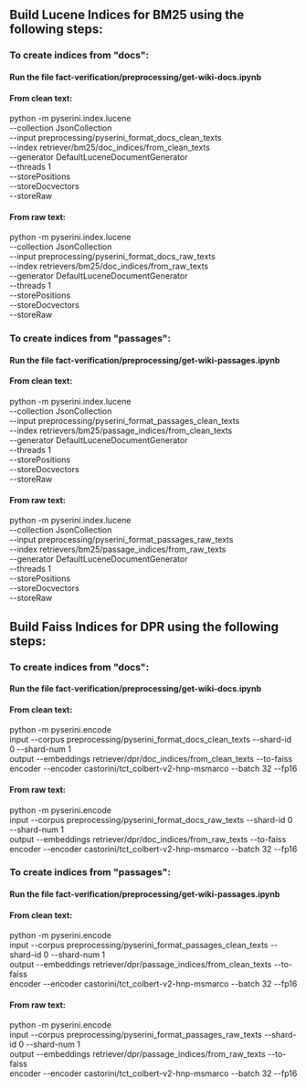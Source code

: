 ## Build Lucene Indices for BM25 using the following steps:

### To create indices from "docs":

#### Run the file fact-verification/preprocessing/get-wiki-docs.ipynb

#### From clean text:

python -m pyserini.index.lucene \
  --collection JsonCollection \
  --input preprocessing/pyserini_format_docs_clean_texts \
  --index retriever/bm25/doc_indices/from_clean_texts \
  --generator DefaultLuceneDocumentGenerator \
  --threads 1 \
  --storePositions \
  --storeDocvectors \
  --storeRaw

#### From raw text:

python -m pyserini.index.lucene \
  --collection JsonCollection \
  --input preprocessing/pyserini_format_docs_raw_texts \
  --index retrievers/bm25/doc_indices/from_raw_texts \
  --generator DefaultLuceneDocumentGenerator \
  --threads 1 \
  --storePositions \
  --storeDocvectors \
  --storeRaw

### To create indices from "passages":

#### Run the file fact-verification/preprocessing/get-wiki-passages.ipynb

#### From clean text:

python -m pyserini.index.lucene \
  --collection JsonCollection \
  --input preprocessing/pyserini_format_passages_clean_texts \
  --index retrievers/bm25/passage_indices/from_clean_texts \
  --generator DefaultLuceneDocumentGenerator \
  --threads 1 \
  --storePositions \
  --storeDocvectors \
  --storeRaw

#### From raw text:

python -m pyserini.index.lucene \
  --collection JsonCollection \
  --input preprocessing/pyserini_format_passages_raw_texts \
  --index retrievers/bm25/passage_indices/from_raw_texts \
  --generator DefaultLuceneDocumentGenerator \
  --threads 1 \
  --storePositions \
  --storeDocvectors \
  --storeRaw

## Build Faiss Indices for DPR using the following steps:

### To create indices from "docs":

#### Run the file fact-verification/preprocessing/get-wiki-docs.ipynb

#### From clean text:

python -m pyserini.encode \
  input --corpus preprocessing/pyserini_format_docs_clean_texts --shard-id 0 --shard-num 1 \
  output --embeddings retriever/dpr/doc_indices/from_clean_texts --to-faiss \
  encoder --encoder castorini/tct_colbert-v2-hnp-msmarco --batch 32 --fp16

#### From raw text:

python -m pyserini.encode \
  input --corpus preprocessing/pyserini_format_docs_raw_texts --shard-id 0 --shard-num 1 \
  output --embeddings retriever/dpr/doc_indices/from_raw_texts --to-faiss \
  encoder --encoder castorini/tct_colbert-v2-hnp-msmarco --batch 32 --fp16

### To create indices from "passages":

#### Run the file fact-verification/preprocessing/get-wiki-passages.ipynb

#### From clean text:

python -m pyserini.encode \
  input --corpus preprocessing/pyserini_format_passages_clean_texts --shard-id 0 --shard-num 1 \
  output --embeddings retriever/dpr/passage_indices/from_clean_texts --to-faiss \
  encoder --encoder castorini/tct_colbert-v2-hnp-msmarco --batch 32 --fp16

#### From raw text:

python -m pyserini.encode \
  input --corpus preprocessing/pyserini_format_passages_raw_texts --shard-id 0 --shard-num 1 \
  output --embeddings retriever/dpr/passage_indices/from_raw_texts --to-faiss \
  encoder --encoder castorini/tct_colbert-v2-hnp-msmarco --batch 32 --fp16
